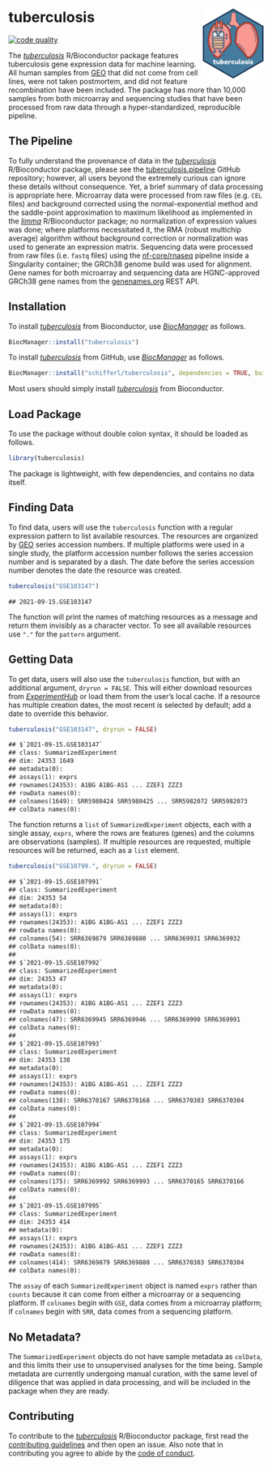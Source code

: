 
<!-- README.md is generated from README.Rmd. Please edit that file -->

# tuberculosis <img src='man/figures/logo.png' align="right" height="138" />

<!-- badges: start -->

[![code
quality](https://img.shields.io/codefactor/grade/github/schifferl/tuberculosis)](https://www.codefactor.io/repository/github/schifferl/tuberculosis)
<!-- badges: end -->

The
*[tuberculosis](https://bioconductor.org/packages/3.19/tuberculosis)*
R/Bioconductor package features tuberculosis gene expression data for
machine learning. All human samples from
[GEO](https://www.ncbi.nlm.nih.gov/geo/) that did not come from cell
lines, were not taken postmortem, and did not feature recombination have
been included. The package has more than 10,000 samples from both
microarray and sequencing studies that have been processed from raw data
through a hyper-standardized, reproducible pipeline.

## The Pipeline

To fully understand the provenance of data in the
*[tuberculosis](https://bioconductor.org/packages/3.19/tuberculosis)*
R/Bioconductor package, please see the
[tuberculosis.pipeline](https://github.com/schifferl/tuberculosis.pipeline)
GitHub repository; however, all users beyond the extremely curious can
ignore these details without consequence. Yet, a brief summary of data
processing is appropriate here. Microarray data were processed from raw
files (e.g. `CEL` files) and background corrected using the
normal-exponential method and the saddle-point approximation to maximum
likelihood as implemented in the
*[limma](https://bioconductor.org/packages/3.19/limma)* R/Bioconductor
package; no normalization of expression values was done; where platforms
necessitated it, the RMA (robust multichip average) algorithm without
background correction or normalization was used to generate an
expression matrix. Sequencing data were processed from raw files
(i.e. `fastq` files) using the
[nf-core/rnaseq](https://nf-co.re/rnaseq/1.4.2) pipeline inside a
Singularity container; the GRCh38 genome build was used for alignment.
Gene names for both microarray and sequencing data are HGNC-approved
GRCh38 gene names from the [genenames.org](https://www.genenames.org/)
REST API.

## Installation

To install
*[tuberculosis](https://bioconductor.org/packages/3.19/tuberculosis)*
from Bioconductor, use
*[BiocManager](https://CRAN.R-project.org/package=BiocManager)* as
follows.

``` r
BiocManager::install("tuberculosis")
```

To install
*[tuberculosis](https://bioconductor.org/packages/3.19/tuberculosis)*
from GitHub, use
*[BiocManager](https://CRAN.R-project.org/package=BiocManager)* as
follows.

``` r
BiocManager::install("schifferl/tuberculosis", dependencies = TRUE, build_vignettes = TRUE)
```

Most users should simply install
*[tuberculosis](https://bioconductor.org/packages/3.19/tuberculosis)*
from Bioconductor.

## Load Package

To use the package without double colon syntax, it should be loaded as
follows.

``` r
library(tuberculosis)
```

The package is lightweight, with few dependencies, and contains no data
itself.

## Finding Data

To find data, users will use the `tuberculosis` function with a regular
expression pattern to list available resources. The resources are
organized by [GEO](https://www.ncbi.nlm.nih.gov/geo/) series accession
numbers. If multiple platforms were used in a single study, the platform
accession number follows the series accession number and is separated by
a dash. The date before the series accession number denotes the date the
resource was created.

``` r
tuberculosis("GSE103147")
```

    ## 2021-09-15.GSE103147

The function will print the names of matching resources as a message and
return them invisibly as a character vector. To see all available
resources use `"."` for the `pattern` argument.

## Getting Data

To get data, users will also use the `tuberculosis` function, but with
an additional argument, `dryrun = FALSE`. This will either download
resources from
*[ExperimentHub](https://bioconductor.org/packages/3.19/ExperimentHub)*
or load them from the user’s local cache. If a resource has multiple
creation dates, the most recent is selected by default; add a date to
override this behavior.

``` r
tuberculosis("GSE103147", dryrun = FALSE)
```

    ## $`2021-09-15.GSE103147`
    ## class: SummarizedExperiment 
    ## dim: 24353 1649 
    ## metadata(0):
    ## assays(1): exprs
    ## rownames(24353): A1BG A1BG-AS1 ... ZZEF1 ZZZ3
    ## rowData names(0):
    ## colnames(1649): SRR5980424 SRR5980425 ... SRR5982072 SRR5982073
    ## colData names(0):

The function returns a `list` of `SummarizedExperiment` objects, each
with a single assay, `exprs`, where the rows are features (genes) and
the columns are observations (samples). If multiple resources are
requested, multiple resources will be returned, each as a `list`
element.

``` r
tuberculosis("GSE10799.", dryrun = FALSE)
```

    ## $`2021-09-15.GSE107991`
    ## class: SummarizedExperiment 
    ## dim: 24353 54 
    ## metadata(0):
    ## assays(1): exprs
    ## rownames(24353): A1BG A1BG-AS1 ... ZZEF1 ZZZ3
    ## rowData names(0):
    ## colnames(54): SRR6369879 SRR6369880 ... SRR6369931 SRR6369932
    ## colData names(0):
    ## 
    ## $`2021-09-15.GSE107992`
    ## class: SummarizedExperiment 
    ## dim: 24353 47 
    ## metadata(0):
    ## assays(1): exprs
    ## rownames(24353): A1BG A1BG-AS1 ... ZZEF1 ZZZ3
    ## rowData names(0):
    ## colnames(47): SRR6369945 SRR6369946 ... SRR6369990 SRR6369991
    ## colData names(0):
    ## 
    ## $`2021-09-15.GSE107993`
    ## class: SummarizedExperiment 
    ## dim: 24353 138 
    ## metadata(0):
    ## assays(1): exprs
    ## rownames(24353): A1BG A1BG-AS1 ... ZZEF1 ZZZ3
    ## rowData names(0):
    ## colnames(138): SRR6370167 SRR6370168 ... SRR6370303 SRR6370304
    ## colData names(0):
    ## 
    ## $`2021-09-15.GSE107994`
    ## class: SummarizedExperiment 
    ## dim: 24353 175 
    ## metadata(0):
    ## assays(1): exprs
    ## rownames(24353): A1BG A1BG-AS1 ... ZZEF1 ZZZ3
    ## rowData names(0):
    ## colnames(175): SRR6369992 SRR6369993 ... SRR6370165 SRR6370166
    ## colData names(0):
    ## 
    ## $`2021-09-15.GSE107995`
    ## class: SummarizedExperiment 
    ## dim: 24353 414 
    ## metadata(0):
    ## assays(1): exprs
    ## rownames(24353): A1BG A1BG-AS1 ... ZZEF1 ZZZ3
    ## rowData names(0):
    ## colnames(414): SRR6369879 SRR6369880 ... SRR6370303 SRR6370304
    ## colData names(0):

The `assay` of each `SummarizedExperiment` object is named `exprs`
rather than `counts` because it can come from either a microarray or a
sequencing platform. If `colnames` begin with `GSE`, data comes from a
microarray platform; if `colnames` begin with `SRR`, data comes from a
sequencing platform.

## No Metadata?

The `SummarizedExperiment` objects do not have sample metadata as
`colData`, and this limits their use to unsupervised analyses for the
time being. Sample metadata are currently undergoing manual curation,
with the same level of diligence that was applied in data processing,
and will be included in the package when they are ready.

## Contributing

To contribute to the
*[tuberculosis](https://bioconductor.org/packages/3.19/tuberculosis)*
R/Bioconductor package, first read the [contributing
guidelines](CONTRIBUTING.md) and then open an issue. Also note that in
contributing you agree to abide by the [code of
conduct](CODE_OF_CONDUCT.md).
